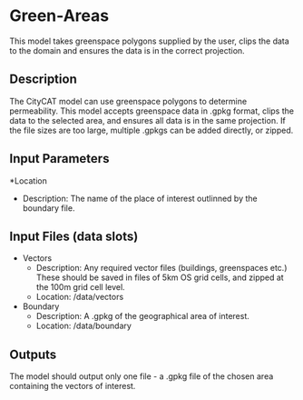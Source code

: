 # Green-Areas
This model takes greenspace polygons supplied by the user, clips the data to the domain and ensures the data is in the correct projection.

## Description
The CityCAT model can use greenspace polygons to determine permeability. This model accepts greenspace data in .gpkg format, clips the data to the
    selected area, and ensures all data is in the same projection. If the file sizes are too large, multiple .gpkgs can be added directly, or zipped.

## Input Parameters
*Location
  * Description: The name of the place of interest outlinned by the boundary file.


## Input Files (data slots)
* Vectors
  * Description: Any required vector files (buildings, greenspaces etc.) These should be saved in files of 5km OS grid cells, and zipped at the 100m grid cell level.
  * Location: /data/vectors
* Boundary
  * Description: A .gpkg of the geographical area of interest. 
  * Location: /data/boundary

## Outputs
The model should output only one file - a .gpkg file of the chosen area containing the vectors of interest.
